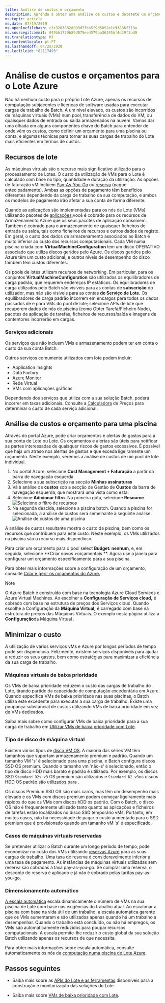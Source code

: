 ```yaml
---
title: Análise de custos e orçamento
description: Aprenda a obter uma análise de custos e detetete um orçamento para os recursos computacionais subjacentes e licenças de software usadas para executar as suas cargas de trabalho do Batch.
ms.topic: article
ms.date: 07/19/2019
ms.openlocfilehash: c3c3203882d003d7fbb5f9d5092a1c93886f313a
ms.sourcegitcommit: 849bb1729b89d075eed579aa36395bf4d29f3bd9
ms.translationtype: MT
ms.contentlocale: pt-PT
ms.lasthandoff: 04/28/2020
ms.locfileid: "82117493"
---
```

# <a name="cost-analysis-and-budgets-for-azure-batch"></a>Análise de custos e orçamentos para o Lote Azure

Não há nenhum custo para o próprio Lote Azure, apenas os recursos de computação subjacentes e licenças de software usadas para executar cargas de trabalho de Batch. A um nível elevado, os custos são incorridos de máquinas virtuais (VMs) num pool, transferência de dados do VM, ou quaisquer dados de entrada ou saída armazenados na nuvem. Vamos dar uma olhada em alguns componentes chave do Batch para entender de onde vêm os custos, como definir um orçamento para uma piscina ou conta, e algumas técnicas para tornar as suas cargas de trabalho do Lote mais eficientes em termos de custos.

## <a name="batch-resources"></a>Recursos de lote

As máquinas virtuais são o recurso mais significativo utilizado para o processamento de Lotes. O custo da utilização de VMs para o Lote é calculado com base no tipo, quantidade e duração da utilização. As opções de faturação vM incluem [Pay-As-You-Go](https://azure.microsoft.com/offers/ms-azr-0003p/) ou [reserva](../cost-management-billing/reservations/save-compute-costs-reservations.md) (pague antecipadamente). Ambas as opções de pagamento têm benefícios diferentes dependendo da carga de trabalho da sua computação, e ambos os modelos de pagamento irão afetar a sua conta de forma diferente.

Quando as aplicações são implementadas para os nós de Lote (VMs) utilizando pacotes de [aplicações,](batch-application-packages.md)você é cobrado para os recursos de Armazenamento Azure que os seus pacotes de aplicação consomem. Também é cobrado para o armazenamento de quaisquer ficheiros de entrada ou saída, tais como ficheiros de recursos e outros dados de registo. Em geral, o custo dos dados de armazenamento associados ao Batch é muito inferior ao custo dos recursos computacionais. Cada VM numa piscina criada com **VirtualMachineConfiguration** tem um disco OPERATIVO associado que utiliza discos geridos pelo Azure. Os discos geridos pelo Azure têm um custo adicional, e outros níveis de desempenho do disco também têm custos diferentes.

Os pools de lotes utilizam recursos de networking. Em particular, para os conjuntos **VirtualMachineConfiguration** são utilizados os equilibradores de carga padrão, que requerem endereços IP estáticos. Os equilibradores de carga utilizados pelo Batch são visíveis para as contas de **subscrição** do utilizador, mas não são visíveis para as contas **do Serviço de Lote.** Os equilibradores de carga padrão incorrem em encargos para todos os dados passados de e para VMs do pool de lote; selecione APIs de lote que recuperem dados de nós de piscina (como Obter Tarefa/Ficheiro Node), pacotes de aplicação de tarefas, ficheiros de recursos/saída e imagens de contentores incorrerão em cargas.

### <a name="additional-services"></a>Serviços adicionais

Os serviços que não incluem VMs e armazenamento podem ter em conta o custo da sua conta Batch.

Outros serviços comumente utilizados com lote podem incluir:

- Application Insights
- Data Factory
- Azure Monitor
- Rede Virtual
- VMs com aplicações gráficas

Dependendo dos serviços que utiliza com a sua solução Batch, poderá incorrer em taxas adicionais. Consulte a [Calculadora](https://azure.microsoft.com/pricing/calculator/) de Preços para determinar o custo de cada serviço adicional.

## <a name="cost-analysis-and-budget-for-a-pool"></a>Análise de custos e orçamento para uma piscina

Através do portal Azure, pode criar orçamentos e alertas de gastos para a sua conta de Lote ou Lote. Os orçamentos e alertas são úteis para notificar as partes interessadas de quaisquer riscos de gastos excessivos. É possível que haja um atraso nos alertas de gastos e que exceda ligeiramente um orçamento. Neste exemplo, veremos a análise de custos de um pool de lote individual.

1. No portal Azure, selecione **Cost Management + Faturação** a partir da barra de navegação esquerda.
1. Selecione a sua subscrição na secção **Minhas assinaturas**
1. Vá à análise de **custos** sob a secção de Gestão de **Custos** da barra de navegação esquerda, que mostrará uma vista como esta:
1. Selecione **Adicionar filtro**. Na primeira gota, selecione **Resource** ![Selecione o filtro de recursos](./media/batch-budget/resource-filter.png)
1. Na segunda descida, selecione a piscina batch. Quando a piscina for selecionada, a análise de custos será semelhante à seguinte análise.
    ![Análise de custos de uma piscina](./media/batch-budget/pool-cost-analysis.png)

A análise de custos resultante mostra o custo da piscina, bem como os recursos que contribuem para este custo. Neste exemplo, os VMs utilizados na piscina são o recurso mais dispendioso.

Para criar um orçamento para o pool select **Budget: nenhum**, e, em seguida, selecione **Criar novos >orçamentais **. Agora use a janela para configurar um orçamento especificamente para a sua piscina.

Para obter mais informações sobre a configuração de um orçamento, consulte [Criar e gerir os orçamentos do Azure.](../cost-management-billing/costs/tutorial-acm-create-budgets.md)

> [!NOTE]
> O Azure Batch é construído com base na tecnologia Azure Cloud Services e Azure Virtual Machines. Ao escolher a **Configuração de Serviços cloud,** é cobrado com base na estrutura de preços dos Serviços cloud. Quando escolhe a Configuração da **Máquina Virtual,** é carregado com base na estrutura de preços das Máquinas Virtuais. O exemplo nesta página utiliza a **Configuração**da Máquina Virtual .

## <a name="minimize-cost"></a>Minimizar o custo

A utilização de vários serviços vMs e Azure por longos períodos de tempo pode ser dispendiosa. Felizmente, existem serviços disponíveis para ajudar a reduzir os seus gastos, bem como estratégias para maximizar a eficiência da sua carga de trabalho.

### <a name="low-priority-virtual-machines"></a>Máquinas virtuais de baixa prioridade

Os VMs de baixa prioridade reduzem o custo das cargas de trabalho do Lote, tirando partido da capacidade de computação excedentária em Azure. Quando especifica VMs de baixa prioridade nas suas piscinas, o Batch utiliza este excedente para executar a sua carga de trabalho. Existe uma poupança substancial de custos utilizando VMs de baixa prioridade em vez de VMs dedicados.

Saiba mais sobre como configurar VMs de baixa prioridade para a sua carga de trabalho em [Utilizar VMs de baixa prioridade com Lote](batch-low-pri-vms.md).

### <a name="virtual-machine-os-disk-type"></a>Tipo de disco de máquina virtual

Existem vários tipos de [disco VM OS](../virtual-machines/windows/disks-types.md). A maioria das séries VM têm tamanhos que suportam armazenamento premium e padrão. Quando um tamanho VM 's' é selecionado para uma piscina, o Batch configura discos SSD OS premium. Quando o tamanho vm 'não-s' é selecionado, então o tipo de disco HDD mais barato e padrão é utilizado. Por exemplo, os discos SSD `Standard_D2s_v3` OS premium são utilizados e `Standard_D2_v3`os discos HDD OS padrão são utilizados para .

Os discos Premium SSD OS são mais caros, mas têm um desempenho mais elevado e os VMs com discos premium podem começar ligeiramente mais rápidos do que os VMs com discos hDD os padrão. Com o Batch, o disco OS não é frequentemente utilizado tanto quanto as aplicações e ficheiros de tarefas estão localizados no disco SSD temporário vMs. Portanto, em muitos casos, não há necessidade de pagar o custo aumentado para o SSD premium que é provisionado quando um tamanho vM 's' é especificado.

### <a name="reserved-virtual-machine-instances"></a>Casos de máquinas virtuais reservadas

Se pretender utilizar o Batch durante um longo período de tempo, pode economizar no custo dos VMs utilizando [reservas Azure](../cost-management-billing/reservations/save-compute-costs-reservations.md) para as suas cargas de trabalho. Uma taxa de reserva é consideravelmente inferior a uma taxa de pagamento. As instâncias de máquinas virtuais utilizadas sem reserva são cobradas à taxa pay-as-you-go. Se comprar uma reserva, o desconto de reserva é aplicado e já não é cobrado pelas tarifas pay-as-you-go.

### <a name="automatic-scaling"></a>Dimensionamento automático

[A escala automática](batch-automatic-scaling.md) escala dinamicamente o número de VMs na sua piscina de Lote com base nas exigências do trabalho atual. Ao escalonar a piscina com base na vida útil de um trabalho, a escala automática garante que os VMs aumentaram e são utilizados apenas quando há um trabalho a desempenhar. Quando o trabalho está concluído, ou não há empregos, os VMs são automaticamente reduzidos para poupar recursos computacionais. A escala permite-lhe reduzir o custo global da sua solução Batch utilizando apenas os recursos de que necessita.

Para obter mais informações sobre escala automática, consulte automaticamente os nós de [computação numa piscina de Lote Azure](batch-automatic-scaling.md).

## <a name="next-steps"></a>Passos seguintes

- Saiba mais sobre as [APIs do Lote e as ferramentas](batch-apis-tools.md) disponíveis para a construção e monitorização das soluções do Lote.  

- Saiba mais sobre [VMs de baixa prioridade com Lote](batch-low-pri-vms.md).
